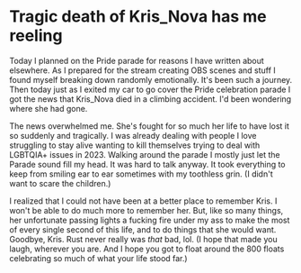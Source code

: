 # Tragic death of Kris_Nova has me reeling

Today I planned on the Pride parade for reasons I have written about elsewhere. As I prepared for the stream creating OBS scenes and stuff I found myself breaking down randomly emotionally. It's been such a journey. Then today just as I exited my car to go cover the Pride celebration parade I got the news that Kris_Nova died in a climbing accident. I'd been wondering where she had gone.

The news overwhelmed me. She's fought for so much her life to have lost it so suddenly and tragically. I was already dealing with people I love struggling to stay alive wanting to kill themselves trying to deal with LGBTQIA+ issues in 2023. Walking around the parade I mostly just let the Parade sound fill my head. It was hard to talk anyway. It took everything to keep from smiling ear to ear sometimes with my toothless grin. (I didn't want to scare the children.)

I realized that I could not have been at a better place to remember Kris. I won't be able to do much more to remember her. But, like so many things, her unfortunate passing lights a fucking fire under my ass to make the most of every single second of this life, and to do things that she would want. Goodbye, Kris. Rust never really was *that* bad, lol. (I hope that made you laugh, wherever you are. And I hope you got to float around the 800 floats celebrating so much of what your life stood far.)
